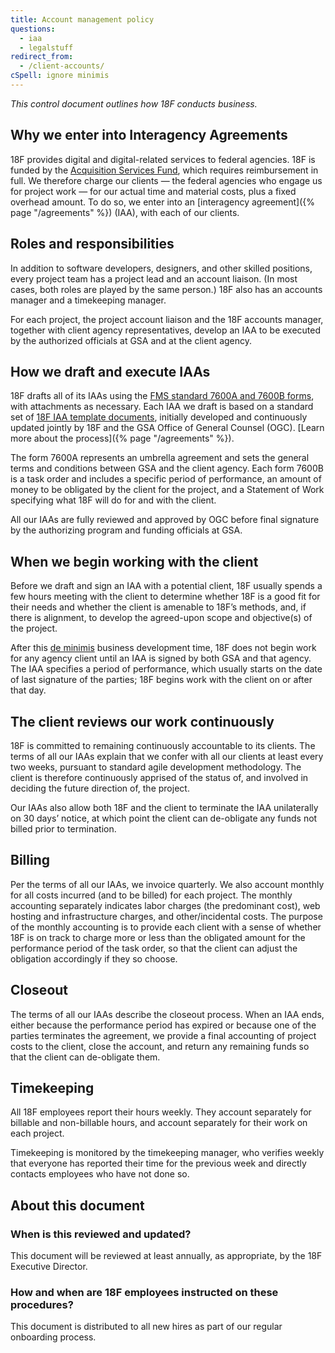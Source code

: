 ```yaml
---
title: Account management policy
questions:
  - iaa
  - legalstuff
redirect_from:
  - /client-accounts/
cSpell: ignore minimis
---
```


_This control document outlines how 18F conducts business._

## Why we enter into Interagency Agreements

18F provides digital and digital-related services to federal agencies. 18F is
funded by the
[Acquisition Services Fund](https://www.gsa.gov/reference/reports/budget-and-performance/annual-reports/2021-agency-financial-report/managements-discussion-and-analysis/analysis-of-financial-statement-and-stewardship-info/acquisition-services-fund), which
requires reimbursement in full. We therefore charge our clients — the federal
agencies who engage us for project work — for our actual time and material
costs, plus a fixed overhead amount. To do so, we enter into an [interagency
agreement]({% page "/agreements" %}) (IAA), with each of our clients.

## Roles and responsibilities

In addition to software developers, designers, and other skilled positions,
every project team has a project lead and an account liaison. (In most cases,
both roles are played by the same person.) 18F also has an accounts manager and
a timekeeping manager.

For each project, the project account liaison and the 18F accounts manager,
together with client agency representatives, develop an IAA to be executed by
the authorized officials at GSA and at the client agency.

## How we draft and execute IAAs

18F drafts all of its IAAs using the
[FMS standard 7600A and 7600B forms](https://www.fiscal.treasury.gov/fsreports/ref/fincMgmtStdzn/fincMgmtStdzn_home.htm),
with attachments as necessary. Each IAA we draft is based on a standard set of
[18F IAA template documents](https://drive.google.com/a/gsa.gov/folderview?id=0B_BrYqdsWSajTUw0dVhhemRPQjQ&usp=drive_web),
initially developed and continuously updated jointly by 18F and the GSA Office
of General Counsel (OGC). [Learn more about the
process]({% page "/agreements" %}).

The form 7600A represents an umbrella agreement and sets the general terms and
conditions between GSA and the client agency. Each form 7600B is a task order
and includes a specific period of performance, an amount of money to be
obligated by the client for the project, and a Statement of Work specifying what
18F will do for and with the client.

All our IAAs are fully reviewed and approved by OGC before final signature by
the authorizing program and funding officials at GSA.

## When we begin working with the client

Before we draft and sign an IAA with a potential client, 18F usually spends a
few hours meeting with the client to determine whether 18F is a good fit for
their needs and whether the client is amenable to 18F’s methods, and, if there
is alignment, to develop the agreed-upon scope and objective(s) of the project.

After this [de minimis](https://en.wikipedia.org/wiki/De_minimis) business
development time, 18F does not begin work for any agency client until an IAA is
signed by both GSA and that agency. The IAA specifies a period of performance,
which usually starts on the date of last signature of the parties; 18F begins
work with the client on or after that day.

## The client reviews our work continuously

18F is committed to remaining continuously accountable to its clients. The terms
of all our IAAs explain that we confer with all our clients at least every two
weeks, pursuant to standard agile development methodology. The client is
therefore continuously apprised of the status of, and involved in deciding the
future direction of, the project.

Our IAAs also allow both 18F and the client to terminate the IAA unilaterally on
30 days’ notice, at which point the client can de-obligate any funds not billed
prior to termination.

## Billing

Per the terms of all our IAAs, we invoice quarterly. We also account monthly for
all costs incurred (and to be billed) for each project. The monthly accounting
separately indicates labor charges (the predominant cost), web hosting and
infrastructure charges, and other/incidental costs. The purpose of the monthly
accounting is to provide each client with a sense of whether 18F is on track to
charge more or less than the obligated amount for the performance period of the
task order, so that the client can adjust the obligation accordingly if they so
choose.

## Closeout

The terms of all our IAAs describe the closeout process. When an IAA ends,
either because the performance period has expired or because one of the parties
terminates the agreement, we provide a final accounting of project costs to the
client, close the account, and return any remaining funds so that the client can
de-obligate them.

## Timekeeping

All 18F employees report their hours weekly. They account separately for
billable and non-billable hours, and account separately for their work on each
project.

Timekeeping is monitored by the timekeeping manager, who verifies weekly that
everyone has reported their time for the previous week and directly contacts
employees who have not done so.

## About this document

### When is this reviewed and updated?

This document will be reviewed at least annually, as appropriate, by the 18F
Executive Director.

### How and when are 18F employees instructed on these procedures?

This document is distributed to all new hires as part of our regular onboarding
process.
